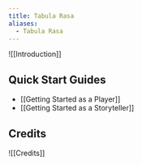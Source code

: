 ```yaml
---
title: Tabula Rasa
aliases:
  - Tabula Rasa
---
```


![[Introduction]]
## Quick Start Guides
- [[Getting Started as a Player]]
- [[Getting Started as a Storyteller]]
## Credits
![[Credits]]
